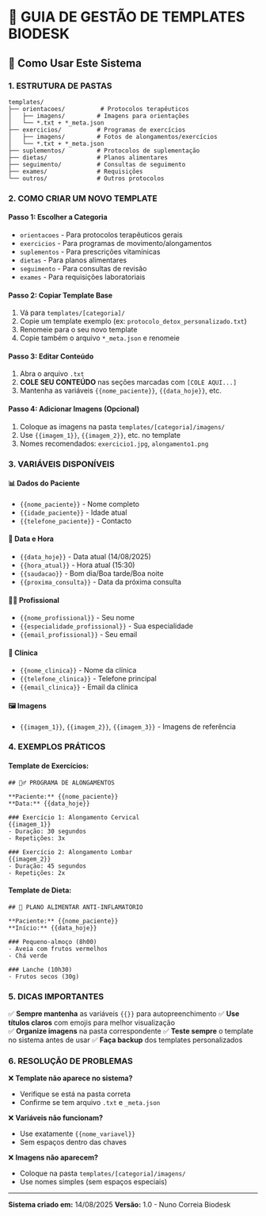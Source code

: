 # 📖 GUIA DE GESTÃO DE TEMPLATES BIODESK

## 🎯 Como Usar Este Sistema

### 1. **ESTRUTURA DE PASTAS**
```
templates/
├── orientacoes/          # Protocolos terapêuticos
│   ├── imagens/         # Imagens para orientações
│   └── *.txt + *_meta.json
├── exercicios/          # Programas de exercícios
│   ├── imagens/         # Fotos de alongamentos/exercícios
│   └── *.txt + *_meta.json
├── suplementos/         # Protocolos de suplementação
├── dietas/              # Planos alimentares
├── seguimento/          # Consultas de seguimento
├── exames/              # Requisições
└── outros/              # Outros protocolos
```

### 2. **COMO CRIAR UM NOVO TEMPLATE**

#### Passo 1: Escolher a Categoria
- `orientacoes` - Para protocolos terapêuticos gerais
- `exercicios` - Para programas de movimento/alongamentos
- `suplementos` - Para prescrições vitamínicas
- `dietas` - Para planos alimentares
- `seguimento` - Para consultas de revisão
- `exames` - Para requisições laboratoriais

#### Passo 2: Copiar Template Base
1. Vá para `templates/[categoria]/`
2. Copie um template exemplo (ex: `protocolo_detox_personalizado.txt`)
3. Renomeie para o seu novo template
4. Copie também o arquivo `*_meta.json` e renomeie

#### Passo 3: Editar Conteúdo
1. Abra o arquivo `.txt`
2. **COLE SEU CONTEÚDO** nas seções marcadas com `[COLE AQUI...]`
3. Mantenha as variáveis `{{nome_paciente}}`, `{{data_hoje}}`, etc.

#### Passo 4: Adicionar Imagens (Opcional)
1. Coloque as imagens na pasta `templates/[categoria]/imagens/`
2. Use `{{imagem_1}}`, `{{imagem_2}}`, etc. no template
3. Nomes recomendados: `exercicio1.jpg`, `alongamento1.png`

### 3. **VARIÁVEIS DISPONÍVEIS**

#### **📊 Dados do Paciente**
- `{{nome_paciente}}` - Nome completo
- `{{idade_paciente}}` - Idade atual
- `{{telefone_paciente}}` - Contacto

#### **📅 Data e Hora**
- `{{data_hoje}}` - Data atual (14/08/2025)
- `{{hora_atual}}` - Hora atual (15:30)
- `{{saudacao}}` - Bom dia/Boa tarde/Boa noite
- `{{proxima_consulta}}` - Data da próxima consulta

#### **👨‍⚕️ Profissional**
- `{{nome_profissional}}` - Seu nome
- `{{especialidade_profissional}}` - Sua especialidade
- `{{email_profissional}}` - Seu email

#### **🏥 Clínica**
- `{{nome_clinica}}` - Nome da clínica
- `{{telefone_clinica}}` - Telefone principal
- `{{email_clinica}}` - Email da clínica

#### **🖼️ Imagens**
- `{{imagem_1}}`, `{{imagem_2}}`, `{{imagem_3}}` - Imagens de referência

### 4. **EXEMPLOS PRÁTICOS**

#### **Template de Exercícios:**
```
## 🏃‍♂️ PROGRAMA DE ALONGAMENTOS

**Paciente:** {{nome_paciente}}
**Data:** {{data_hoje}}

### Exercício 1: Alongamento Cervical
{{imagem_1}}
- Duração: 30 segundos
- Repetições: 3x

### Exercício 2: Alongamento Lombar  
{{imagem_2}}
- Duração: 45 segundos
- Repetições: 2x
```

#### **Template de Dieta:**
```
## 🥗 PLANO ALIMENTAR ANTI-INFLAMATÓRIO

**Paciente:** {{nome_paciente}}
**Início:** {{data_hoje}}

### Pequeno-almoço (8h00)
- Aveia com frutos vermelhos
- Chá verde

### Lanche (10h30)
- Frutos secos (30g)
```

### 5. **DICAS IMPORTANTES**

✅ **Sempre mantenha** as variáveis `{{}}` para autopreenchimento
✅ **Use títulos claros** com emojis para melhor visualização  
✅ **Organize imagens** na pasta correspondente
✅ **Teste sempre** o template no sistema antes de usar
✅ **Faça backup** dos templates personalizados

### 6. **RESOLUÇÃO DE PROBLEMAS**

❌ **Template não aparece no sistema?**
- Verifique se está na pasta correta
- Confirme se tem arquivo `.txt` e `_meta.json`

❌ **Variáveis não funcionam?**
- Use exatamente `{{nome_variavel}}`
- Sem espaços dentro das chaves

❌ **Imagens não aparecem?**
- Coloque na pasta `templates/[categoria]/imagens/`
- Use nomes simples (sem espaços especiais)

---
**Sistema criado em:** 14/08/2025
**Versão:** 1.0 - Nuno Correia Biodesk
